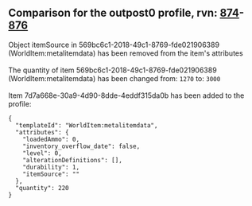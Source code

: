 ## Comparison for the outpost0 profile, rvn: [874](https://github.com/PRO100KatYT/FortniteProfileRevisions/tree/main/profiles/outpost0/874%20outpost0.json)-[876](https://github.com/PRO100KatYT/FortniteProfileRevisions/tree/main/profiles/outpost0/876%20outpost0.json)

Object itemSource in 569bc6c1-2018-49c1-8769-fde021906389 (WorldItem:metalitemdata) has been removed from the item's attributes
<br><br>
The quantity of item 569bc6c1-2018-49c1-8769-fde021906389 (WorldItem:metalitemdata) has been changed from: `1270` to: `3000`
<br><br>
Item 7d7a668e-30a9-4d90-8dde-4eddf315da0b has been added to the profile:

```
{
  "templateId": "WorldItem:metalitemdata",
  "attributes": {
    "loadedAmmo": 0,
    "inventory_overflow_date": false,
    "level": 0,
    "alterationDefinitions": [],
    "durability": 1,
    "itemSource": ""
  },
  "quantity": 220
}
```

<br><br>
